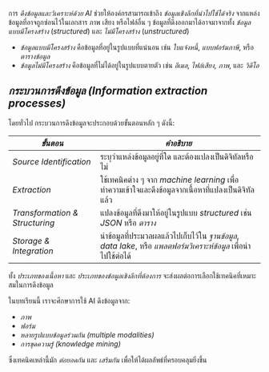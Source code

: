 
การ _ดึงข้อมูลและวิเคราะห์ด้วย AI_ ช่วยให้องค์กรสามารถเข้าถึง _ข้อมูลเชิงลึกที่นำไปใช้ได้จริง_ จากแหล่งข้อมูลที่อาจถูกซ่อนไว้ในเอกสาร ภาพ เสียง หรือไฟล์อื่น ๆ ข้อมูลที่ดึงออกมาได้อาจมาจากทั้ง _ข้อมูลแบบมีโครงสร้าง_ (_structured_) และ _ไม่มีโครงสร้าง_ (_unstructured_)

- _ข้อมูลแบบมีโครงสร้าง_ คือข้อมูลที่อยู่ในรูปแบบที่แน่นอน เช่น _ใบแจ้งหนี้_, _แบบฟอร์มภาษี_, หรือ _ตารางข้อมูล_
- _ข้อมูลไม่มีโครงสร้าง_ คือข้อมูลที่ไม่ได้อยู่ในรูปแบบตายตัว เช่น _อีเมล_, _ไฟล์เสียง_, _ภาพ_, และ _วิดีโอ_

## _กระบวนการดึงข้อมูล (Information extraction processes)_

โดยทั่วไป กระบวนการดึงข้อมูลจะประกอบด้วยขั้นตอนหลัก ๆ ดังนี้:

| _ขั้นตอน_ | _คำอธิบาย_ |
|---|---|
| _Source Identification_ | ระบุว่าแหล่งข้อมูลอยู่ที่ใด และต้องแปลงเป็นดิจิทัลหรือไม่ |
| _Extraction_ | ใช้เทคนิคต่าง ๆ จาก _machine learning_ เพื่อทำความเข้าใจและดึงข้อมูลจากเนื้อหาที่แปลงเป็นดิจิทัลแล้ว |
| _Transformation & Structuring_ | แปลงข้อมูลที่ดึงมาให้อยู่ในรูปแบบ _structured_ เช่น _JSON_ หรือ _ตาราง_ |
| _Storage & Integration_ | นำข้อมูลที่ประมวลผลแล้วไปเก็บไว้ใน _ฐานข้อมูล_, _data lake_, หรือ _แพลตฟอร์มวิเคราะห์ข้อมูล_ เพื่อนำไปใช้ต่อได้ |

ทั้ง _ประเภทของเนื้อหา_ และ _ประเภทของข้อมูลเชิงลึกที่ต้องการ_ จะส่งผลต่อการเลือกใช้เทคนิคที่เหมาะสมในการดึงข้อมูล

ในบทเรียนนี้ เราจะศึกษาการใช้ AI ดึงข้อมูลจาก:

- _ภาพ_
- _ฟอร์ม_
- _หลายรูปแบบข้อมูลร่วมกัน (multiple modalities)_
- _การขุดความรู้ (knowledge mining)_

ซึ่งเทคนิคเหล่านี้มัก _ต่อยอดกัน_ และ _เสริมกัน_ เพื่อให้ได้ผลลัพธ์ที่ครอบคลุมยิ่งขึ้น